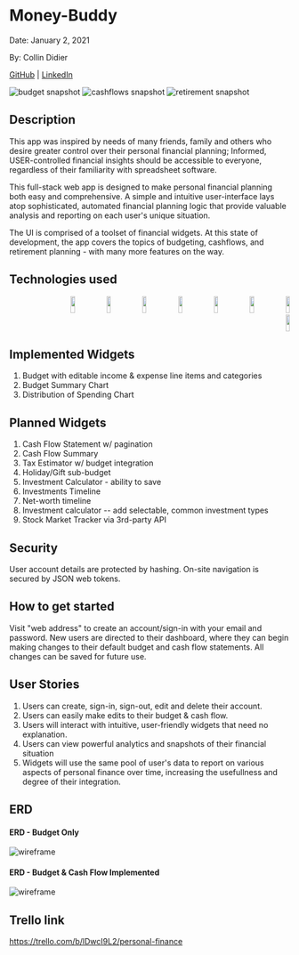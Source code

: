 # Money-Buddy

Date: January 2, 2021

By: Collin Didier


[GitHub](https://github.com/CDidier80) |
[LinkedIn](https://www.linkedin.com/in/collin-didier/) 

![budget snapshot](https://i.ibb.co/qjgGV5p/D86-BAE02-94-D8-40-CF-BD34-33-A877-C1-D13-C.jpg)
![cashflows snapshot](https://i.ibb.co/r0Gj6dk/3-C4391-B8-1-CE0-47-C3-8932-FA3-DA3-D0880-B.jpg)
![retirement snapshot](https://i.ibb.co/wM7p0Fr/4-B5-FA731-A8-B8-4-CC2-920-E-8-BD3820696-CB.jpg)

## Description

This app was inspired by needs of many friends, family and others who desire greater control over their personal financial planning; Informed, USER-controlled financial insights should be accessible to everyone, regardless of their familiarity with spreadsheet software.

This full-stack web app is designed to make personal financial planning both easy and comprehensive. A simple and intuitive user-interface lays atop sophisticated, automated financial planning logic that provide valuable analysis and reporting on each user's unique situation.

The UI is comprised of a toolset of financial widgets. At this state of development, the app covers the topics of budgeting, cashflows, and retirement planning - with many more features on the way. 



## Technologies used
   <div width="39%" align="right">
    <img width="12%" height=30px" src="https://img.shields.io/badge/-HTML5-E34F26?style=plastic-square&logo=html5&logoColor=white" />
    <img width="12%" height=30px" src="https://img.shields.io/badge/-CSS3-1572B6?style=flat-square&logo=css3" />
    <img width="12%" height=30px" src="https://img.shields.io/badge/-JavaScript-black?style=flat-square&logo=javascript" />
    <img width="12%" height=30px" src="https://img.shields.io/badge/-ReactJS-black?style=flat-square&logo=react" />
    <img width="12%" height=30px" src="https://img.shields.io/badge/-NodeJS-black?style=flat-square&logo=Node.js" />
    <img width="12%" height=30px" src="https://img.shields.io/badge/-ExpressJS-yellow?style=flat-square&logo=express" />
    <img width="12%" height=30px" src="https://img.shields.io/badge/-PostgreSQL-336791?style=flat-square&logo=postgresql" />
    <img width="12%" height=30px" src="https://img.shields.io/badge/-MaterialUI-blue?style=flat-square&logo=materialui" />
  </div>
</div>


## Implemented Widgets

1. Budget with editable income & expense line items and categories
2. Budget Summary Chart
3. Distribution of Spending Chart


## Planned Widgets

1. Cash Flow Statement w/ pagination
2. Cash Flow Summary
3. Tax Estimator w/ budget integration
4. Holiday/Gift sub-budget
5. Investment Calculator - ability to save 
6. Investments Timeline
7. Net-worth timeline
8. Investment calculator -- add selectable, common investment types
9. Stock Market Tracker via 3rd-party API


## Security

User account details are protected by hashing. On-site navigation is secured by JSON web tokens.


## How to get started

Visit "web address" to create an account/sign-in with your email and password.
New users are directed to their dashboard, where they can begin making changes to their
default budget and cash flow statements. All changes can be saved for future use.


## User Stories
1. Users can create, sign-in, sign-out, edit and delete their account.
2. Users can easily make edits to their budget & cash flow. 
3. Users will interact with intuitive, user-friendly widgets that need no explanation.
4. Users can view powerful analytics and snapshots of their financial situation
5. Widgets will use the same pool of user's data to report on various aspects of personal finance over time, increasing the usefullness and degree of their integration.

## ERD
#### ERD - Budget Only
![wireframe](https://i.ibb.co/y89h3P0/76-C6-D7-D9-165-C-4409-B6-DF-7-E3-BC51-B2432.jpg)

#### ERD - Budget & Cash Flow Implemented
![wireframe](https://i.ibb.co/kSM6BmR/DF72-CC96-8-F29-45-BC-8629-0-A9-AB345509-D.jpg)

<!-- ## Wireframe
![wireframe](./img/homepage.png) -->

## Trello link
https://trello.com/b/lDwcI9L2/personal-finance

